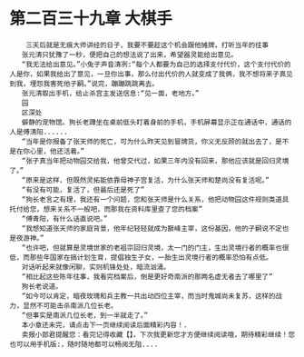# 第二百三十九章 大棋手
        三天后就是无痕大师讲经的日子，我要不要趁这个机会跟他摊牌，打听当年的往事
       张元清只犹豫了一秒，便把自己的想法说了出来，希望器灵能给出意见。
       “我无法给出意见。”小兔子声音清冽:“每个人都要为自己的选择支付代价，这个支付代价的人是你，如果我给出了意见，一旦你出事，那么付出代价的人就变成了我俩，我不想将来子真见到我，埋怨我害死他子嗣。”说完，蹦蹦跳跳离去。
       张元清取出手机，给止杀宫主发送信息:“见一面，老地方。”
       园
       区深处
       僻静的宠物馆。狗长老蹲坐在桌前低头盯着身前的手机，手机屏幕显示正在通话中，通话的人是傅清阳......
       “当年是你报备了张天师的死亡，可为什么昨天见到冒牌货，你义无反顾的就出去了，是不是在你心里，他还活着。”
       “张子真当年把动物园交给我，他曾交代过，如果三年内没有回来，那他应该就是回归灵境了。”
       “原来是这样，但既然灵拓能依靠母神子宫复活，为什么张天师和楚尚没有复活呢。”
       “有没有可能，复活了，但最后还是死了”
       “狗长老言之有理，我还有一个问题，您和张天师是什么关系，他把动物园这件规则类道具托付给您，想来关系不一般吧，而那我在资料库里查了您的档案”
       “傅青阳，有什么话直说吧。”
       “我想知道张天师的家庭背景，他年纪轻轻就成为巅峰主宰，这份基因，他的子嗣说不定也是夜游神。”
       “也许吧，但就算是灵境世家的老祖宗回归灵境，太一门的门主，生出灵境行者的概率也很低，而那些年国家在搞计划生育，提倡独生子女，一胎生出灵境行者的概率恐怕有点低。
       对话听起来就像闲聊，实则机锋处处，暗流汹涌。
       “相比起这些陈年往事，我看完档案后，倒是更好奇南派的那两名虚无者去了哪里了”
       狗长老说道。
       “如今可以肯定，暗夜玫瑰和兵主教一共出动四位主宰，而当时鬼城尚未复苏，这样的战力，显然不可能击杀南派几位长老。
       “但事实是南派几位长老，到一半就走了。”
       本小章还未完，请点击下一页继续阅读后面精彩内容！.
       卖报小郎君提醒您：看完记得收藏【】，下次我更新您才方便继续阅读哦，期待精彩继续！您也可以用手机版:，随时随地都可以畅阅无阻....